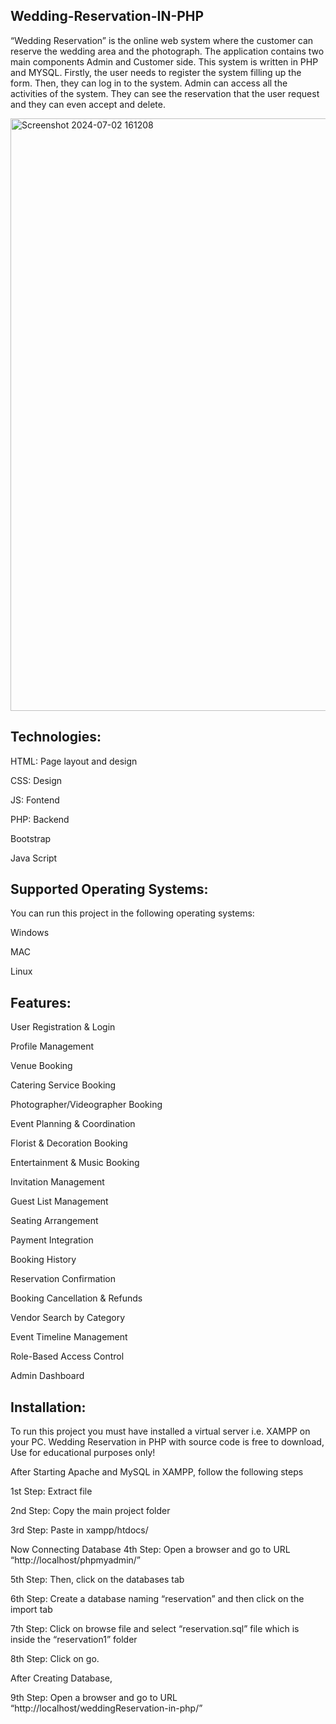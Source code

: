 ## Wedding-Reservation-IN-PHP

“Wedding Reservation” is the online web system where the customer can reserve the wedding area and the photograph. The application contains two main components Admin and Customer side. This system is written in PHP and MYSQL. Firstly, the user needs to register the system filling up the form. Then, they can log in to the system. Admin can access all the activities of the system. They can see the reservation that the user request and they can even accept and delete.

<img width="948" alt="Screenshot 2024-07-02 161208" src="https://github.com/user-attachments/assets/6bfaca6e-16ee-4259-86e6-ae018bff9b99">

 ## Technologies:

 HTML: Page layout and design
 
CSS: Design

JS: Fontend

PHP: Backend

Bootstrap

Java Script

## Supported Operating Systems:

You can run this project in the following operating systems:

Windows

MAC

Linux

## Features:

User Registration & Login

Profile Management

Venue Booking

Catering Service Booking

Photographer/Videographer Booking

Event Planning & Coordination

Florist & Decoration Booking

Entertainment & Music Booking

Invitation Management

Guest List Management

Seating Arrangement

Payment Integration

Booking History

Reservation Confirmation

Booking Cancellation & Refunds

Vendor Search by Category

Event Timeline Management

Role-Based Access Control

Admin Dashboard

## Installation:

To run this project you must have installed a virtual server i.e. XAMPP on your PC. Wedding Reservation in PHP with source code is free to download, Use for educational purposes only!

After Starting Apache and MySQL in XAMPP, follow the following steps

1st Step: Extract file

2nd Step: Copy the main project folder

3rd Step: Paste in xampp/htdocs/

Now Connecting Database
4th Step: Open a browser and go to URL “http://localhost/phpmyadmin/”

5th Step: Then, click on the databases tab

6th Step: Create a database naming “reservation” and then click on the import tab

7th Step: Click on browse file and select “reservation.sql” file which is inside the “reservation1” folder

8th Step: Click on go.

After Creating Database,

9th Step: Open a browser and go to URL “http://localhost/weddingReservation-in-php/”
